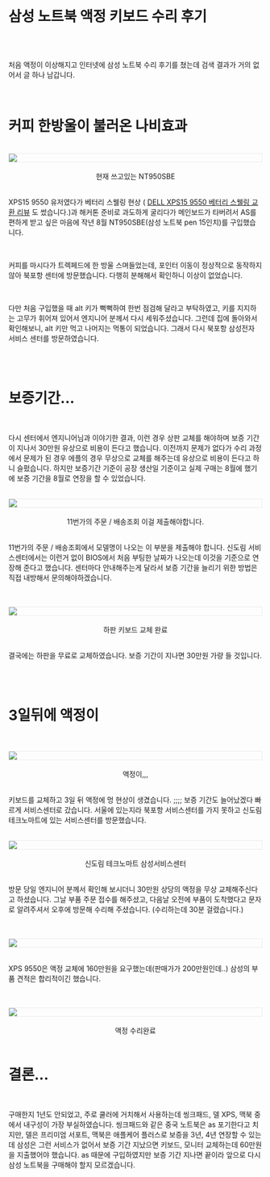 # 삼성 노트북 액정 키보드 수리 후기

<br />
<br />

처음 액정이 이상해지고 인터넷에 삼성 노트북 수리 후기를 쳤는데 검색 결과가 거의 없어서 글 하나 남갑니다. 

<br />

# 커피 한방울이 불러온 나비효과

<br />
<img src="https://www.ilovepc.co.kr/news/photo/201805/19225_34269_4618.jpg" align="center" style="display: block; margin: 0px auto; display: block; height: auto; border:1px solid #eaeaea; padding: 0px;" width="" >
<br />
<center> 현재 쓰고있는 NT950SBE </center>

<br />

XPS15 9550 유저였다가 베터리 스웰링 현상 ( [DELL XPS15 9550 베터리 스웰링 교환 리뷰](https://covenant.tistory.com/74?category=730892) 도 썼습니다.)과 해커톤 준비로 과도하게 굴리다가 메인보드가 타버려서 AS를 편하게 받고 싶은 마음에 작년 8월 NT950SBE(삼성 노트북 pen 15인치)를 구입했습니다. 

<br />

커피를 마시다가 트렉페드에 한 방울 스며들었는데, 포인터 이동이 정상적으로 동작하지 않아 북포항 센터에 방문했습니다. 다행히 분해해서 확인하니 이상이 없었습니다. 

<br />

다만 처음 구입했을 때 alt 키가 뻑뻑하여 한번 점검해 달라고 부탁하였고, 키를 지지하는 고무가 휘어져 있어서 엔지니어 분께서 다시 세워주셨습니다. 그런데 집에 돌아와서 확인해보니, alt 키만 먹고 나머지는 먹통이 되었습니다. 그래서 다시 북포항 삼성전자 서비스 센터를 방문하였습니다.

<br />
<br />


# 보증기간...

<br />

다시 센터에서 엔지니어님과 이야기한 결과, 이런 경우 상판 교체를 해야하며 보증 기간이 지나서 30만원 유상으로 비용이 든다고 했습니다. 이전까지 문제가 없다가 수리 과정에서 문제가 된 경우 에플의 경우 무상으로 교체를 해주는데 유상으로 비용이 든다고 하니 슬펐습니다. 하지만 보증기간 기준이 공장 생산일 기준이고 실제 구매는 8월에 했기에 보증 기간을 8월로 연장을 할 수 있었습니다.  

<br />
<img src="https://github.com/KoEonYack/PracticeCoding/blob/7470451cbd2d4deed415d43f3d6869df020cb04f/Article/%EB%A6%AC%EB%B7%B0/%EA%B8%B0%ED%83%80%EB%A6%AC%EB%B7%B0/%EC%82%BC%EC%84%B1%EB%85%B8%ED%8A%B8%EB%B6%81_%EC%88%98%EB%A6%AC%ED%9B%84%EA%B8%B0/img/recipe.png?raw=true" align="center" style="display: block; margin: 0px auto; display: block; height: auto; border:1px solid #eaeaea; padding: 0px;" width="" >
<br />
<center> 11번가의 주문 / 배송조회 이걸 제출해야합니다. </center>
<br />

11번가의 주문 / 배송조회에서 모델명이 나오는 이 부분을 제출해야 합니다. 신도림 서비스센터에서는 이런거 없이 BIOS에서 처음 부팅한 날짜가 나오는데 이것을 기준으로 연장해 준다고 했습니다. 센터마다 안내해주는게 달라서 보증 기간을 늘리기 위한 방법은 직접 내방해서 문의해야하겠습니다.

<br />

<br />
<img src="https://github.com/KoEonYack/PracticeCoding/blob/7470451cbd2d4deed415d43f3d6869df020cb04f/Article/%EB%A6%AC%EB%B7%B0/%EA%B8%B0%ED%83%80%EB%A6%AC%EB%B7%B0/%EC%82%BC%EC%84%B1%EB%85%B8%ED%8A%B8%EB%B6%81_%EC%88%98%EB%A6%AC%ED%9B%84%EA%B8%B0/img/fix_keyboard.jpg?raw=true" align="center" style="display: block; margin: 0px auto; display: block; height: auto; border:1px solid #eaeaea; padding: 0px;" width="" >
<br />
<center> 하판 키보드 교체 완료 </center>

<br />

결국에는 하판을 무료로 교체하였습니다. 보증 기간이 지나면 30만원 가량 들 것입니다. 

<br />
<br />


# 3일뒤에 액정이

<br />
<br />
<img src="https://github.com/KoEonYack/PracticeCoding/blob/7470451cbd2d4deed415d43f3d6869df020cb04f/Article/%EB%A6%AC%EB%B7%B0/%EA%B8%B0%ED%83%80%EB%A6%AC%EB%B7%B0/%EC%82%BC%EC%84%B1%EB%85%B8%ED%8A%B8%EB%B6%81_%EC%88%98%EB%A6%AC%ED%9B%84%EA%B8%B0/img/display.jpg?raw=true" align="center" style="display: block; margin: 0px auto; display: block; height: auto; border:1px solid #eaeaea; padding: 0px;" width="" >
<br />
<center> 액정이,,, </center>

<br />


키보드를 교체하고 3일 뒤 액정에 멍 현상이 생겼습니다. ;;;;  보증 기간도 늘어났겠다 빠르게 서비스센터로 갔습니다. 서울에 있는지라 북포항 서비스센터를 가지 못하고 신도림 테크노마트에 있는 서비스센터를 방문했습니다.


<br />
<img src="https://github.com/KoEonYack/PracticeCoding/blob/7470451cbd2d4deed415d43f3d6869df020cb04f/Article/%EB%A6%AC%EB%B7%B0/%EA%B8%B0%ED%83%80%EB%A6%AC%EB%B7%B0/%EC%82%BC%EC%84%B1%EB%85%B8%ED%8A%B8%EB%B6%81_%EC%88%98%EB%A6%AC%ED%9B%84%EA%B8%B0/img/center.png?raw=true" align="center" style="display: block; margin: 0px auto; display: block; height: auto; border:1px solid #eaeaea; padding: 0px;" width="" >
<br />
<center> 신도림 테크노마트 삼성서비스센터</center>

<br />

방문 당일 엔지니어 분께서 확인해 보시더니 30만원 상당의 액정을 무상 교체해주신다고 하셨습니다. 그날 부품 주문 접수를 해주셨고, 다음날 오전에 부품이 도착했다고 문자로 알려주셔서 오후에 방문해 수리해 주셨습니다. (수리하는데 30분 걸렸습니다.)

<br />

<br />
<img src="https://github.com/KoEonYack/PracticeCoding/blob/7470451cbd2d4deed415d43f3d6869df020cb04f/Article/%EB%A6%AC%EB%B7%B0/%EA%B8%B0%ED%83%80%EB%A6%AC%EB%B7%B0/%EC%82%BC%EC%84%B1%EB%85%B8%ED%8A%B8%EB%B6%81_%EC%88%98%EB%A6%AC%ED%9B%84%EA%B8%B0/img/dell.PNG?raw=true" align="center" style="display: block; margin: 0px auto; display: block; height: auto; border:1px solid #eaeaea; padding: 0px;" width="" >
<br />

XPS 9550은 액정 교체에 160만원을 요구했는데(판매가가 200만원인데..) 삼성의 부품 견적은 합리적이긴 했습니다.

<br />


<br />
<img src="https://github.com/KoEonYack/PracticeCoding/blob/7470451cbd2d4deed415d43f3d6869df020cb04f/Article/%EB%A6%AC%EB%B7%B0/%EA%B8%B0%ED%83%80%EB%A6%AC%EB%B7%B0/%EC%82%BC%EC%84%B1%EB%85%B8%ED%8A%B8%EB%B6%81_%EC%88%98%EB%A6%AC%ED%9B%84%EA%B8%B0/img/fix_display.jpg?raw=true" align="center" style="display: block; margin: 0px auto; display: block; height: auto; border:1px solid #eaeaea; padding: 0px;" width="" >
<br />
<center> 액정 수리완료 </center>

<br />





# 결론...

<br />

구매한지 1년도 안되었고, 주로 쿨러에 거치해서 사용하는데 씽크패드, 델 XPS, 맥북 중에서  내구성이 가장 부실하였습니다. 씽크패드와 같은 중국 노트북은 as 포기한다고 치지만, 델은 프리미엄 서포트, 맥북은 애플케어 플러스로 보증을 3년, 4년 연장할 수 있는데 삼성은 그런 서비스가 없어서 보증 기간 지났으면 키보드, 모니터 교체하는데 60만원을 지출했어야 했습니다. as 때문에 구입하였지만 보증 기간 지나면 끝이라 앞으로 다시 삼성 노트북을 구매해야 할지 모르겠습니다. 

<br />

